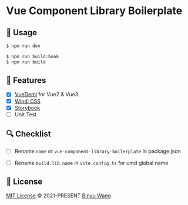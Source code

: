 # Vue Component Library Boilerplate

## 🦄 Usage

``` bash
$ npm run dev

$ npm run build:book
$ npm run build
```

## 🚀 Features

- [x] [VueDemi](https://github.com/vueuse/vue-demi) for Vue2 & Vue3
- [x] [Windi CSS](https://github.com/windicss/windicss)
- [x] [Storybook](https://github.com/storybookjs/storybook)
- [ ] Unit Test

## 🔍 Checklist

- [ ] Rename `name` or `vue-component-library-boilerplate` in package.json
- [ ] Rename `build.lib.name` in `vite.config.ts` for umd global name


## 📄 License

[MIT License](https://github.com/114000/vue-component-library-boilerplate/blob/master/LICENSE) © 2021-PRESENT [Binyu Wang](https://github.com/114000)